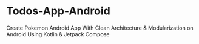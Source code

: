 # Todos-App-Android

Create Pokemon Android App With Clean Architecture & Modularization on Android Using Kotlin &
Jetpack Compose
